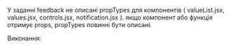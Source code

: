 У заданні feedback не описані propTypes для компонентів ( valueList.jsx,
values.jsx, controls.jsx, notification.jsx ). якщо компонент або функція отримує
props, propTypes повинні бути описані.

Виконання:
